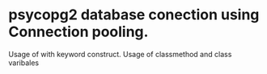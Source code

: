 # psycopg2 database conection using Connection pooling.
Usage of with keyword construct.
Usage of classmethod and class varibales
